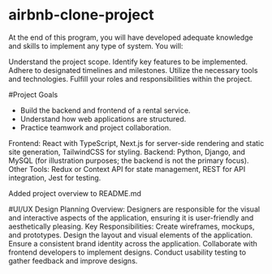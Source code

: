 # airbnb-clone-project


At the end of this program, you will have developed adequate knowledge and skills to implement any type of system. You will:

Understand the project scope.
Identify key features to be implemented.
Adhere to designated timelines and milestones.
Utilize the necessary tools and technologies.
Fulfill your roles and responsibilities within the project.

#Project Goals
- Build the backend and frontend of a rental service.
- Understand how web applications are structured.
- Practice teamwork and project collaboration.

Frontend: React with TypeScript, Next.js for server-side rendering and static site generation, TailwindCSS for styling.
Backend: Python, Django, and MySQL (for illustration purposes; the backend is not the primary focus).
Other Tools: Redux or Context API for state management, REST for API integration, Jest for testing.




Added project overview to README.md

#UI/UX Design Planning
Overview: Designers are responsible for the visual and interactive aspects of the application, ensuring it is user-friendly and aesthetically pleasing.
Key Responsibilities:
Create wireframes, mockups, and prototypes.
Design the layout and visual elements of the application.
Ensure a consistent brand identity across the application.
Collaborate with frontend developers to implement designs.
Conduct usability testing to gather feedback and improve designs.
